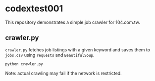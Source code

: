 # codextest001

This repository demonstrates a simple job crawler for 104.com.tw.

## crawler.py

`crawler.py` fetches job listings with a given keyword and saves them to `jobs.csv` using `requests` and `BeautifulSoup`.

```
python crawler.py
```

Note: actual crawling may fail if the network is restricted.

